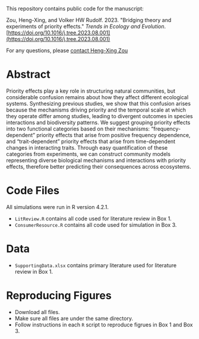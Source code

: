 This repository contains public code for the manuscript:

Zou, Heng-Xing, and Volker HW Rudolf. 2023. "Bridging theory and experiments of priority effects." *Trends in Ecology and Evolution*. [https://doi.org/10.1016/j.tree.2023.08.001](https://doi.org/10.1016/j.tree.2023.08.001)

For any questions, please [contact Heng-Xing Zou](hengxingzou@rice.edu)

# Abstract

Priority effects play a key role in structuring natural communities, but considerable confusion remains about how they affect different ecological systems. Synthesizing previous studies, we show that this confusion arises because the mechanisms driving priority and the temporal scale at which they operate differ among studies, leading to divergent outcomes in species interactions and biodiversity patterns. We suggest grouping priority effects into two functional categories based on their mechanisms: “frequency-dependent” priority effects that arise from positive frequency dependence, and “trait-dependent” priority effects that arise from time-dependent changes in interacting traits. Through easy quantification of these categories from experiments, we can construct community models representing diverse biological mechanisms and interactions with priority effects, therefore better predicting their consequences across ecosystems.

# Code Files

All simulations were run in R version 4.2.1.

- `LitReview.R` contains all code used for literature review in Box 1.
- `ConsumerResource.R` contains all code used for simulation in Box 3. 

# Data

- `SupportingData.xlsx` contains primary literature used for literature review in Box 1.

# Reproducing Figures

- Download all files.
- Make sure all files are under the same directory.
- Follow instructions in each `R` script to reproduce figrues in Box 1 and Box 3.
